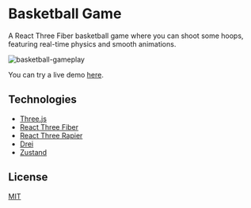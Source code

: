 # Basketball Game

A React Three Fiber basketball game where you can shoot some hoops, featuring real-time physics and smooth animations.

![basketball-gameplay](https://github.com/user-attachments/assets/bde2d39d-98fb-4820-8908-65a5fad21642)

You can try a live demo [here](https://thaslle-basketball.netlify.app).

## Technologies
- [Three.js](https://threejs.org/)
- [React Three Fiber](https://docs.pmnd.rs/react-three-fiber/getting-started/introduction)
- [React Three Rapier](https://github.com/pmndrs/react-three-rapier)
- [Drei](https://github.com/pmndrs/drei)
- [Zustand](https://github.com/pmndrs/zustand)

## License
[MIT](LICENSE)
